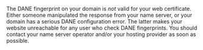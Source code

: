 The DANE fingerprint on your domain is *not* valid for your web certificate. Either someone manipulated the response from your name server, or your domain has a serious DANE configuration error. The latter makes your website unreachable for any user who check DANE fingerprints. You should contact your name server operator and/or your hosting provider as soon as possible.
